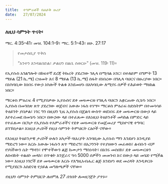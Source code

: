 ```yaml
---
title:  ተዓምራቶች በሐይቅ ዙሪያ
date:   27/07/2024
---
```


### ለዚህ ሳምንት ጥናት፡
ማር. 4:35–41፣ መዝ. 104:1–9፣ ማር. 5:1–43፣ ዘሁ. 27:17

> <p>የመታሰቢያ ጥቅስ</p>
>  “አንተን እንዳልበድል፣ ቃልህን በልቤ ሰወርሁ” (መዝ. 119፡ 11)።


የኢየሱስ አገልግሎት በከፍተኛ ደረጃ ትኩረት ያደረገው ገሊላ በሚባል አገር፣ በተለይም በግምት 13 ማይል (21 ኪ.ሜ) ርዝመት እና 8 ማይል (13 ኪ.ሜ) ስፋት በነበረው በገሊላ ባህርና በዙሪያው ነበር። በአካባቢው ከነበሩ የውኃ አካሎች ትልቁ እንደመሆኑ በአካባቢው ለሚኖሩ ሰዎች የሕይወት ማዕከል ነበር።

ማርቆስ ምዕራፍ 4 የሚያበቃው ኢየሱስና ደቀ መዛሙርቱ የገሊላ ባህርን አቋርጠው ሲሄዱ ነበር። ኢየሱስ በመገሰጽ ጸጥ ያደረገው ወጀብና አውሎ ነፋስ ተነሣ። ማርቆስ ምዕራፍ ስድስትም በተመሳሳይ ትዕይንት ያበቃል፣ ነገር ግን በዚህን ጊዜ ኢየሱስ በጀልባ ውስጥ ወደነበሩ ደቀ መዛሙርቱ በውኃ ላይ እየተራመደ በመሄዱ ነበር። በውኃው ላይ በተፈጸሙ በእነዚህ ትዕይንቶች መካከል በምድር ላይ የተፈጸሙ በርካታ የኢየሱስ ተአምራቶችና የደቀ መዛሙርቱ የመጀመሪያ ሚስዮናዊ ተግባር ይገኙበታል። እነዚህ ታሪኮች የዚህ ሳምንት ትምህርት ርዕሶች ናቸው።

የእነዚህ ትዕይንታዊ ታሪኮች ሁሉን አካታች ባህሪያት አንባቢው ኢየሱስ ማን እንደሆነ እንዲያይ ማድረግ ነው። እርሱ አውሎ ነፋሱን ጸጥ ማድረግ፣ በአጋንንት የተያዘውን መፈወስ፣ ልብሱን ብቻ የነካችውን ሴት ማዳን፣ የሞተችውን ልጅ ከሙታን ማስነሳት፣ በአገሩ መስበክ፣ ደቀ መዛሙርቱን ለስብከት ተልዕኮ መላክ፣ በጥቂት እንጀራና ዓሳ 5000 ሰዎችን መመገብ እና በውኃ ላይ መሄድ የሚችል ነው። እነዚህ ነገሮች ደቀ መዛሙርቱ እርሱ የእግዚአብሔር ልጅ እንደሆነ ወደ መረዳት እንዲቀርቡ የሚያደርጉ አስደናቂ የኃይል መግለጫዎች ናቸው። 

_የዚህን ሳምንት ትምህርት ለሀምሌ 27 ሰንበት ለመዘጋጀት ያጥኑ።_
